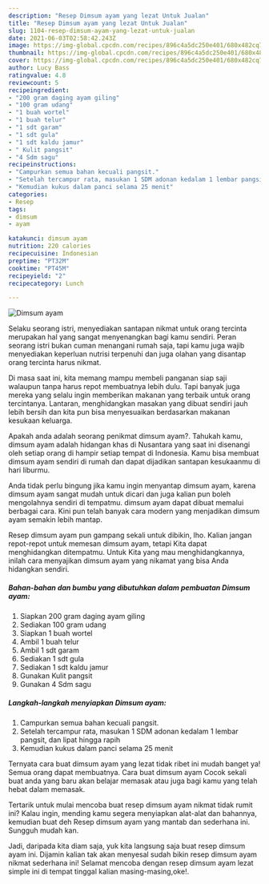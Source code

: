 ```yaml
---
description: "Resep Dimsum ayam yang lezat Untuk Jualan"
title: "Resep Dimsum ayam yang lezat Untuk Jualan"
slug: 1104-resep-dimsum-ayam-yang-lezat-untuk-jualan
date: 2021-06-03T02:58:42.243Z
image: https://img-global.cpcdn.com/recipes/896c4a5dc250e401/680x482cq70/dimsum-ayam-foto-resep-utama.jpg
thumbnail: https://img-global.cpcdn.com/recipes/896c4a5dc250e401/680x482cq70/dimsum-ayam-foto-resep-utama.jpg
cover: https://img-global.cpcdn.com/recipes/896c4a5dc250e401/680x482cq70/dimsum-ayam-foto-resep-utama.jpg
author: Lucy Bass
ratingvalue: 4.8
reviewcount: 5
recipeingredient:
- "200 gram daging ayam giling"
- "100 gram udang"
- "1 buah wortel"
- "1 buah telur"
- "1 sdt garam"
- "1 sdt gula"
- "1 sdt kaldu jamur"
- " Kulit pangsit"
- "4 Sdm sagu"
recipeinstructions:
- "Campurkan semua bahan kecuali pangsit."
- "Setelah tercampur rata, masukan 1 SDM adonan kedalam 1 lembar pangsit, dan lipat hingga rapih"
- "Kemudian kukus dalam panci selama 25 menit"
categories:
- Resep
tags:
- dimsum
- ayam

katakunci: dimsum ayam 
nutrition: 220 calories
recipecuisine: Indonesian
preptime: "PT32M"
cooktime: "PT45M"
recipeyield: "2"
recipecategory: Lunch

---
```



![Dimsum ayam](https://img-global.cpcdn.com/recipes/896c4a5dc250e401/680x482cq70/dimsum-ayam-foto-resep-utama.jpg)

Selaku seorang istri, menyediakan santapan nikmat untuk orang tercinta merupakan hal yang sangat menyenangkan bagi kamu sendiri. Peran seorang istri bukan cuman menangani rumah saja, tapi kamu juga wajib menyediakan keperluan nutrisi terpenuhi dan juga olahan yang disantap orang tercinta harus nikmat.

Di masa  saat ini, kita memang mampu membeli panganan siap saji walaupun tanpa harus repot membuatnya lebih dulu. Tapi banyak juga mereka yang selalu ingin memberikan makanan yang terbaik untuk orang tercintanya. Lantaran, menghidangkan masakan yang dibuat sendiri jauh lebih bersih dan kita pun bisa menyesuaikan berdasarkan makanan kesukaan keluarga. 



Apakah anda adalah seorang penikmat dimsum ayam?. Tahukah kamu, dimsum ayam adalah hidangan khas di Nusantara yang saat ini disenangi oleh setiap orang di hampir setiap tempat di Indonesia. Kamu bisa membuat dimsum ayam sendiri di rumah dan dapat dijadikan santapan kesukaanmu di hari liburmu.

Anda tidak perlu bingung jika kamu ingin menyantap dimsum ayam, karena dimsum ayam sangat mudah untuk dicari dan juga kalian pun boleh mengolahnya sendiri di tempatmu. dimsum ayam dapat dibuat memalui berbagai cara. Kini pun telah banyak cara modern yang menjadikan dimsum ayam semakin lebih mantap.

Resep dimsum ayam pun gampang sekali untuk dibikin, lho. Kalian jangan repot-repot untuk memesan dimsum ayam, tetapi Kita dapat menghidangkan ditempatmu. Untuk Kita yang mau menghidangkannya, inilah cara menyajikan dimsum ayam yang nikamat yang bisa Anda hidangkan sendiri.

<!--inarticleads1-->

##### Bahan-bahan dan bumbu yang dibutuhkan dalam pembuatan Dimsum ayam:

1. Siapkan 200 gram daging ayam giling
1. Sediakan 100 gram udang
1. Siapkan 1 buah wortel
1. Ambil 1 buah telur
1. Ambil 1 sdt garam
1. Sediakan 1 sdt gula
1. Sediakan 1 sdt kaldu jamur
1. Gunakan  Kulit pangsit
1. Gunakan 4 Sdm sagu




<!--inarticleads2-->

##### Langkah-langkah menyiapkan Dimsum ayam:

1. Campurkan semua bahan kecuali pangsit.
1. Setelah tercampur rata, masukan 1 SDM adonan kedalam 1 lembar pangsit, dan lipat hingga rapih
1. Kemudian kukus dalam panci selama 25 menit




Ternyata cara buat dimsum ayam yang lezat tidak ribet ini mudah banget ya! Semua orang dapat membuatnya. Cara buat dimsum ayam Cocok sekali buat anda yang baru akan belajar memasak atau juga bagi kamu yang telah hebat dalam memasak.

Tertarik untuk mulai mencoba buat resep dimsum ayam nikmat tidak rumit ini? Kalau ingin, mending kamu segera menyiapkan alat-alat dan bahannya, kemudian buat deh Resep dimsum ayam yang mantab dan sederhana ini. Sungguh mudah kan. 

Jadi, daripada kita diam saja, yuk kita langsung saja buat resep dimsum ayam ini. Dijamin kalian tak akan menyesal sudah bikin resep dimsum ayam nikmat sederhana ini! Selamat mencoba dengan resep dimsum ayam lezat simple ini di tempat tinggal kalian masing-masing,oke!.


